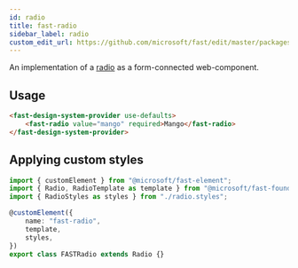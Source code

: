 ```yaml
---
id: radio
title: fast-radio
sidebar_label: radio
custom_edit_url: https://github.com/microsoft/fast/edit/master/packages/web-components/fast-foundation/src/radio/README.md
---
```


An implementation of a [radio](https://developer.mozilla.org/en-US/docs/Web/HTML/Element/input/radio) as a form-connected web-component.

## Usage

```html live
<fast-design-system-provider use-defaults>
    <fast-radio value="mango" required>Mango</fast-radio>
</fast-design-system-provider>
 ```

## Applying custom styles

```ts
import { customElement } from "@microsoft/fast-element";
import { Radio, RadioTemplate as template } from "@microsoft/fast-foundation";
import { RadioStyles as styles } from "./radio.styles";

@customElement({
    name: "fast-radio",
    template,
    styles,
})
export class FASTRadio extends Radio {}
```